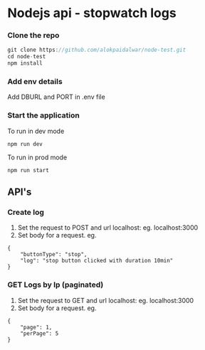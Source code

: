 # Nodejs api - stopwatch logs

### Clone the repo

```javascript 
git clone https://github.com/alokpaidalwar/node-test.git
cd node-test
npm install
```

### Add env details

Add DBURL and PORT in .env file

### Start the application
 
 To run in dev mode

 ``` 
 npm run dev
 ```

 To run in prod mode

 ```
 npm run start
 ```

## API's

### Create log
1. Set the request to POST and url localhost:<port>  eg. localhost:3000
2. Set body for a request. eg.
``` 
{
    "buttonType": "stop",
    "log": "stop button clicked with duration 10min"
}
```
### GET Logs by Ip (paginated)
1. Set the request to GET and url localhost:<port>  eg. localhost:3000
2. Set body for a request. eg.
``` 
{
    "page": 1,
    "perPage": 5
}
```
